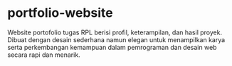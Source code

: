 # portfolio-website
Website portofolio tugas RPL berisi profil, keterampilan, dan hasil proyek. Dibuat dengan desain sederhana namun elegan untuk menampilkan karya serta perkembangan kemampuan dalam pemrograman dan desain web secara rapi dan menarik.
